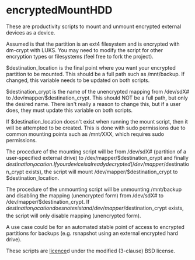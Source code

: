 encryptedMountHDD
=================

These are productivity scripts to mount and unmount encrypted external devices as a device.

Assumed is that the partition is an ext4 filesystem and is encrypted with dm-crypt with LUKS. 
You may need to modify the script for other encryption types or filesystems (feel free to fork the project).

$destination_location is the final point where you want your encrypted partition to be mounted. This should be a full path such as /mnt/backup. If changed, this variable needs to be updated on both scripts.

$destination_crypt is the name of the unencrypted mapping from /dev/sdX# to /dev/mapper/$destination_crypt. This should NOT be a full path, but only the desired name. There isn't really a reason to change this, but if a user does, they must update this variable on both scripts.

If $destination_location doesn't exist when running the mount script, then it will be attempted to be created. This is done with sudo permissions due to common mounting points such as /mnt/XXX, which requires sudo permissions.

The procedure of the mounting script will be from /dev/sdX# (partition of a user-specified external drive) to /dev/mapper/$destination_crypt and finally $destination_location. If your device is already decrypted (/dev/mapper/$destination_crypt exists), the script will mount /dev/mapper/$destination_crypt to $destination_location.

The procedure of the unmounting script will be unmounting /mnt/backup and disabling the mapping (unencrypted form) from /dev/sdX# to /dev/mapper/$destination_crypt. If $destination_location does not exist and /dev/mapper/$destination_crypt exists, the script will only disable mapping (unencrypted form).

A use case could be for an automated stable point of access to encrypted partitions for backups (e.g. rsnapshot using an external encrypted hard drive).

These scripts are [licence](https://github.com/lptech1024/encryptedMountHDD/blob/master/LICENSE.txt)d under the modified (3-clause) BSD license.
